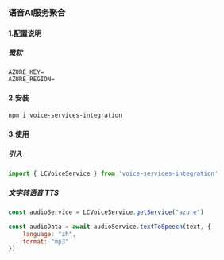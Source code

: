 ### 语音AI服务聚合

#### 1.配置说明

##### 微软
```
AZURE_KEY=
AZURE_REGION=
```

#### 2.安装
```sh
npm i voice-services-integration
```

#### 3.使用

##### 引入
```js
import { LCVoiceService } from 'voice-services-integration'
```

##### 文字转语音 TTS
```js
const audioService = LCVoiceService.getService("azure")

const audioData = await audioService.textToSpeech(text, {
    language: "zh",
    format: "mp3"
})
```

